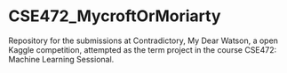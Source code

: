 # CSE472_MycroftOrMoriarty
Repository for the submissions at Contradictory, My Dear Watson, a open Kaggle competition, attempted as the term project in the course CSE472: Machine Learning Sessional.
